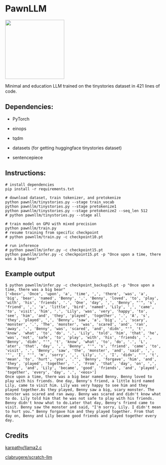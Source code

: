 # PawnLLM

<img height="190" style="" src="https://upload.wikimedia.org/wikipedia/commons/thumb/e/ed/Chess_piece_-_White_pawn.JPG/134px-Chess_piece_-_White_pawn.JPG">

Minimal and education LLM trained on the tinystories dataset in 421 lines of code.

## Dependencies:

- PyTorch

- einops

- tqdm

- datasets (for getting huggingface tinystories dataset)

- sentencepiece

## Instructions:

```
# install dependencies
pip install -r requirements.txt

# download dataset, train tokenizer, and pretokenize
python pawnllm/tinystories.py --stage train_vocab
python pawnllm/tinystories.py --stage pretokenize1
python pawnllm/tinystories.py --stage pretokenize2 --seq_len 512
# python pawnllm/tinystories.py --stage all

# train model on GPU with mixed precision
python pawnllm/train.py
# resume training from specific checkpoint
# python pawnllm/train.py -c checkpoint10.pt

# run inference
# python pawnllm/infer.py -c checkpoint15.pt
python pawnllm/infer.py -c checkpoint15.pt -p "Once upon a time, there was a big bear"
```

## Example output

```
$ python pawnllm/infer.py -c checkpoint_backup15.pt -p "Once upon a time, there was a big bear"
['<bos>', 'Once', 'upon', 'a', 'time', ',', 'there', 'was', 'a', 'big', 'bear', 'named', 'Benny', '.', 'Benny', 'loved', 'to', 'play', 'with', 'his', 'friends', '.', 'One', 'day', ',', 'Benny', "'", 's', 'friend', ',', 'a', 'little', 'bird', 'named', 'Lily', ',', 'came', 'to', 'visit', 'him', '.', 'Lily', 'was', 'very', 'happy', 'to', 'see', 'him', 'and', 'they', 'played', 'together', '.', 'A', 's', 'they', 'played', ',', 'Benny', 'saw', 'a', 'big', ',', 'scary', 'monster', '.', 'The', 'monster', 'was', 'scared', 'and', 'ran', 'away', '.', 'Benny', 'was', 'scared', 'and', 'didn', "'", 't', 'know', 'what', 'to', 'do', '.', 'Lily', 'told', 'him', 'that', 'he', 'was', 'not', 'safe', 'to', 'play', 'with', 'his', 'friends', '.', 'Benny', 'didn', "'", 't', 'know', 'what', 'to', 'do', '.', 'L', 'ater', 'that', 'day', ',', 'Benny', "'", 's', 'friend', 'came', 'to', 'visit', '.', 'Benny', 'saw', 'the', 'monster', 'and', 'said', ',', '"', 'I', "'", 'm', 'sorry', ',', 'Lily', '.', 'I', 'didn', "'", 't', 'mean', 'to', 'hurt', 'you', '."', 'Benny', 'forgave', 'him', 'and', 'they', 'played', 'together', '.', 'From', 'that', 'day', 'on', ',', 'Benny', 'and', 'Lily', 'became', 'good', 'friends', 'and', 'played', 'together', 'every', 'day', '.', '<eos>']
Once upon a time, there was a big bear named Benny. Benny loved to play with his friends. One day, Benny's friend, a little bird named Lily, came to visit him. Lily was very happy to see him and they played together.As they played, Benny saw a big, scary monster. The monster was scared and ran away. Benny was scared and didn't know what to do. Lily told him that he was not safe to play with his friends. Benny didn't know what to do.Later that day, Benny's friend came to visit. Benny saw the monster and said, "I'm sorry, Lily. I didn't mean to hurt you." Benny forgave him and they played together. From that day on, Benny and Lily became good friends and played together every day.
```

## Credits

[karpathy/llama2.c](https://github.com/karpathy/llama2.c)

[clabrugere/scratch-llm](https://github.com/clabrugere/scratch-llm)
